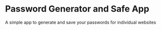 # Password Generator and Safe App

A simple app to generate and save your passwords for individual websites